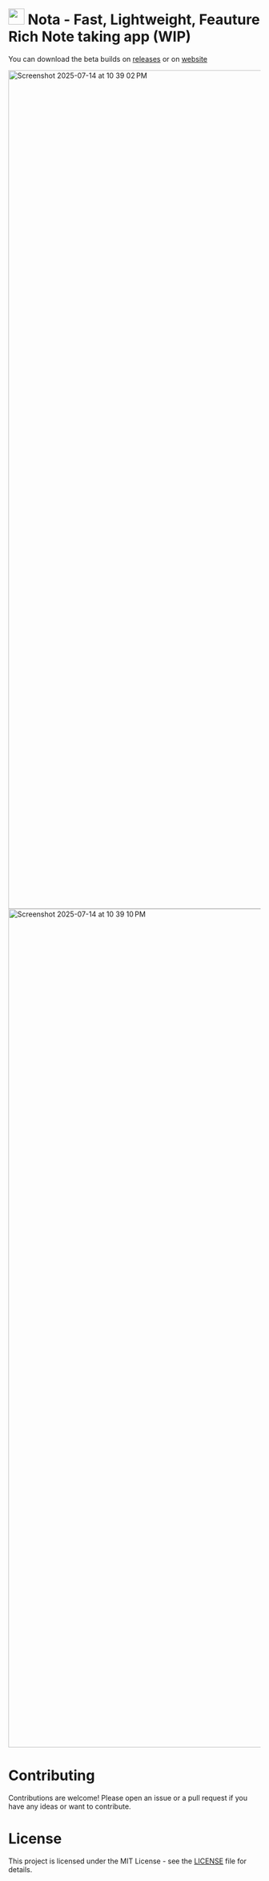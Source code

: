 <h1>
  <img src="https://nota.tsuzat.com/favicon.png" style="width: 2rem; height: 2rem" />
  Nota - Fast, Lightweight, Feauture Rich Note taking app (WIP)
</h1>

You can download the beta builds on [releases](https://github.com/Tsuzat/Nota/releases/latest) or on [website](https://nota.tsuzat.com/)

<img width="2446" height="1672" alt="Screenshot 2025-07-14 at 10 39 02 PM" src="https://github.com/user-attachments/assets/ceeaf70d-bf58-4b9e-96bd-f23f2b3f2235" />

<img width="2446" height="1672" alt="Screenshot 2025-07-14 at 10 39 10 PM" src="https://github.com/user-attachments/assets/2b1265a0-babc-47ad-aad6-f62b36e5f681" />

# Contributing

Contributions are welcome! Please open an issue or a pull request if you have any ideas or want to contribute.

# License

This project is licensed under the MIT License - see the [LICENSE](LICENSE) file for details.
